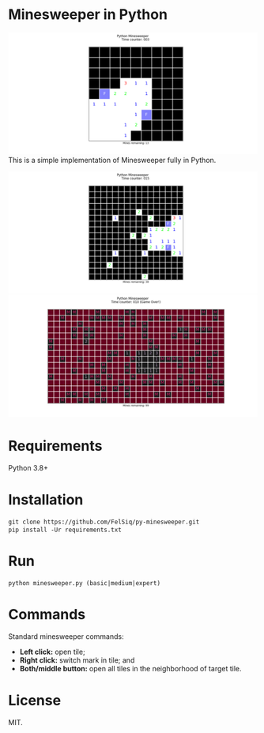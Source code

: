 # Minesweeper in Python
![Python minesweeper ('easy' difficult)](images/ms1.png)
This is a simple implementation of Minesweeper fully in Python.

<img alt="Python minesweeper ('medium' difficult)" src="images/ms2.png" width="960" />
<img alt="Python minesweeper ('expert' difficult)" src="images/ms3.png" width="960" />

# Requirements
Python 3.8+

# Installation
```
git clone https://github.com/FelSiq/py-minesweeper.git
pip install -Ur requirements.txt
```

# Run
```
python minesweeper.py (basic|medium|expert)
```

# Commands
Standard minesweeper commands:
- **Left click:** open tile;
- **Right click:** switch mark in tile; and
- **Both/middle button:** open all tiles in the neighborhood of target tile.

# License
MIT.
